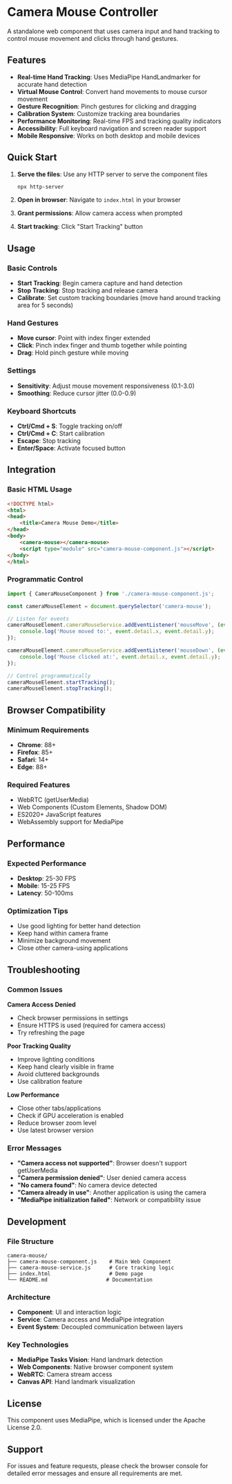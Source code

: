 # Camera Mouse Controller

A standalone web component that uses camera input and hand tracking to control mouse movement and clicks through hand gestures.

## Features

- **Real-time Hand Tracking**: Uses MediaPipe HandLandmarker for accurate hand detection
- **Virtual Mouse Control**: Convert hand movements to mouse cursor movement
- **Gesture Recognition**: Pinch gestures for clicking and dragging
- **Calibration System**: Customize tracking area boundaries
- **Performance Monitoring**: Real-time FPS and tracking quality indicators
- **Accessibility**: Full keyboard navigation and screen reader support
- **Mobile Responsive**: Works on both desktop and mobile devices

## Quick Start

1. **Serve the files**: Use any HTTP server to serve the component files
   ```bash
   npx http-server
   ```

2. **Open in browser**: Navigate to `index.html` in your browser

3. **Grant permissions**: Allow camera access when prompted

4. **Start tracking**: Click "Start Tracking" button

## Usage

### Basic Controls
- **Start Tracking**: Begin camera capture and hand detection
- **Stop Tracking**: Stop tracking and release camera
- **Calibrate**: Set custom tracking boundaries (move hand around tracking area for 5 seconds)

### Hand Gestures
- **Move cursor**: Point with index finger extended
- **Click**: Pinch index finger and thumb together while pointing
- **Drag**: Hold pinch gesture while moving

### Settings
- **Sensitivity**: Adjust mouse movement responsiveness (0.1-3.0)
- **Smoothing**: Reduce cursor jitter (0.0-0.9)

### Keyboard Shortcuts
- **Ctrl/Cmd + S**: Toggle tracking on/off
- **Ctrl/Cmd + C**: Start calibration
- **Escape**: Stop tracking
- **Enter/Space**: Activate focused button

## Integration

### Basic HTML Usage
```html
<!DOCTYPE html>
<html>
<head>
    <title>Camera Mouse Demo</title>
</head>
<body>
    <camera-mouse></camera-mouse>
    <script type="module" src="camera-mouse-component.js"></script>
</body>
</html>
```

### Programmatic Control
```javascript
import { CameraMouseComponent } from './camera-mouse-component.js';

const cameraMouseElement = document.querySelector('camera-mouse');

// Listen for events
cameraMouseElement.cameraMouseService.addEventListener('mouseMove', (event) => {
    console.log('Mouse moved to:', event.detail.x, event.detail.y);
});

cameraMouseElement.cameraMouseService.addEventListener('mouseDown', (event) => {
    console.log('Mouse clicked at:', event.detail.x, event.detail.y);
});

// Control programmatically
cameraMouseElement.startTracking();
cameraMouseElement.stopTracking();
```

## Browser Compatibility

### Minimum Requirements
- **Chrome**: 88+
- **Firefox**: 85+
- **Safari**: 14+
- **Edge**: 88+

### Required Features
- WebRTC (getUserMedia)
- Web Components (Custom Elements, Shadow DOM)
- ES2020+ JavaScript features
- WebAssembly support for MediaPipe

## Performance

### Expected Performance
- **Desktop**: 25-30 FPS
- **Mobile**: 15-25 FPS
- **Latency**: 50-100ms

### Optimization Tips
- Use good lighting for better hand detection
- Keep hand within camera frame
- Minimize background movement
- Close other camera-using applications

## Troubleshooting

### Common Issues

**Camera Access Denied**
- Check browser permissions in settings
- Ensure HTTPS is used (required for camera access)
- Try refreshing the page

**Poor Tracking Quality**
- Improve lighting conditions
- Keep hand clearly visible in frame
- Avoid cluttered backgrounds
- Use calibration feature

**Low Performance**
- Close other tabs/applications
- Check if GPU acceleration is enabled
- Reduce browser zoom level
- Use latest browser version

### Error Messages

- **"Camera access not supported"**: Browser doesn't support getUserMedia
- **"Camera permission denied"**: User denied camera access
- **"No camera found"**: No camera device detected
- **"Camera already in use"**: Another application is using the camera
- **"MediaPipe initialization failed"**: Network or compatibility issue

## Development

### File Structure
```
camera-mouse/
├── camera-mouse-component.js    # Main Web Component
├── camera-mouse-service.js      # Core tracking logic
├── index.html                   # Demo page
└── README.md                   # Documentation
```

### Architecture
- **Component**: UI and interaction logic
- **Service**: Camera access and MediaPipe integration
- **Event System**: Decoupled communication between layers

### Key Technologies
- **MediaPipe Tasks Vision**: Hand landmark detection
- **Web Components**: Native browser component system
- **WebRTC**: Camera stream access
- **Canvas API**: Hand landmark visualization

## License

This component uses MediaPipe, which is licensed under the Apache License 2.0.

## Support

For issues and feature requests, please check the browser console for detailed error messages and ensure all requirements are met.